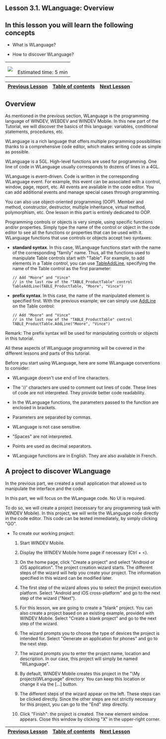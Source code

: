 
## Lesson 3.1. WLanguage: Overview


<a name="NOTE1"></a>
<a name="NOTE1_1"></a>


## In this lesson you will learn the following concepts
<a name="this_lesson_you_will_learn_the_following_concepts_ELTTEXTE000055"></a>


- What is WLanguage?

- How to discover WLanguage?





|   |   |
| --- | --- |
| ![](https://doc.pcsoft.fr/en-US/images/image.awp?langid=3&name=dur%E9e.png)<br> | <br>Estimated time: 5 min |

| [Previous Lesson](../TutoWM/1410087565.md) | [Table of contents](../TutoWM/1410087586.md) | [Next Lesson](../TutoWM/1410087588.md) |
| --- | --- | --- |





<a name="NOTE2"></a>
<a name="NOTE2_1"></a>


## Overview
<a name="overview_ELTTEXTE000111"></a>
As mentioned in the previous section, WLanguage is the programming language of WINDEV, WEBDEV and WINDEV Mobile. In this new part of the Tutorial, we will discover the basics of this language: variables, conditional statements, procedures, etc.

WLanguage is a rich language that offers multiple programming possibilities thanks to a comprehensive code editor, which makes writing code as simple as possible. 

WLanguage is a 5GL. High-level functions are used for programming. One line of code in WLanguage usually corresponds to dozens of lines in a 4GL. 

WLanguage is event-driven. Code is written in the corresponding WLanguage event. For example, this event can be associated with a control, window, page, report, etc. All events are available in the code editor. You can add additional events and manage special cases through programming. 

You can also use object-oriented programming (OOP). Member and method, constructor, destructor, multiple inheritance, virtual method, polymorphism, etc. One lesson in this part is entirely dedicated to OOP. 

Programming controls or objects is very simple, using specific functions and/or properties. Simply type the name of the control or object in the code editor to see all the functions or properties that can be used with it.  
WLanguage functions that use controls or objects accept two syntaxes:  

- **standard syntax**. In this case, WLanguage functions start with the name of the corresponding "family" name. Thus, all the functions used to manipulate Table controls start with "Table".
	For example, to add elements in a Table control, you can use [TableAddLine](../WDLang1/3074006.md), specifying the name of the Table control as the first parameter: 
	
	```wl
	// Add "Moore" and "Vince" 
	// in the last row of the "TABLE_ProductTable" control
	TableAddLine(TABLE_ProductTable, "Moore", "Vince")
	```


- **prefix syntax**.
	In this case, the name of the manipulated element is specified first. With the previous example, we can simply use [AddLine](../WDLang1/1000023404.md) on the Table control: 
	
	```wl
	// Add "Moore" and "Vince" 
	// in the last row of the "TABLE_ProductTable" control
	TABLE_ProductTable.AddLine("Moore", "Vince")
	```



Remark: The prefix syntax will be used for manipulating controls or objects in this tutorial. 

All these aspects of WLanguage programming will be covered in the different lessons and parts of this tutorial. 

Before you start using WLanguage, here are some WLanguage conventions to consider: 

- WLanguage doesn't use end of line characters.

- The '//' characters are used to comment out lines of code. These lines of code are not interpreted. They provide better code readability.

- In the WLanguage functions, the parameters passed to the function are enclosed in brackets. 

- Parameters are separated by commas. 

- WLanguage is not case sensitive. 

- "Spaces" are not interpreted. 

- Points are used as decimal separators. 

- WLanguage functions are in English. They are also available in French.



<a name="NOTE3"></a>
<a name="NOTE3_1"></a>


## A project to discover WLanguage
<a name="project_discover_wlanguage_ELTTEXTE000181"></a>


In the previous part, we created a small application that allowed us to manipulate the interface and the code. 

In this part, we will focus on the WLanguage code. No UI is required. 

To do so, we will create a project (necessary for any programming task with WINDEV Mobile). In this project, we will write the WLanguage code directly in the code editor. This code can be tested immediately, by simply clicking "GO".

- To create our working project: 

	1. Start WINDEV Mobile. 

	2. Display the WINDEV Mobile home page if necessary (Ctrl + &lt;). 

	3. On the home page, click "Create a project" and select "Android or iOS application". The project creation wizard starts. The different steps of the wizard will help you create your project. The information specified in this wizard can be modified later.

	4. The first step of the wizard allows you to select the project execution platform. Select "Android and iOS cross-platform" and go to the next step of the wizard ("Next").  

	5. For this lesson, we are going to create a "blank" project. You can also create a project based on an existing example, provided with WINDEV Mobile. Select "Create a blank project" and go to the next step of the wizard. 

	6. The wizard prompts you to choose the type of devices the project is intended for. Select "Generate an application for phones" and go to the next step. 

	7. The wizard prompts you to enter the project name, location and description. In our case, this project will simply be named "WLanguage".  

	8. By default, WINDEV Mobile creates this project in the "\\My projects\\WLanguage" directory. You can keep this location or change it via the [...] button. 

	9. The different steps of the wizard appear on the left. These steps can be clicked directly. Since the other steps are not strictly necessary for this project, you can go to the "End" step directly.

	10. Click "Finish": the project is created. The new element window appears. Close this window by clicking "X" in the upper-right corner. 








| [Previous Lesson](../TutoWM/1410087565.md) | [Table of contents](../TutoWM/1410087586.md) | [Next Lesson](../TutoWM/1410087588.md) |
| --- | --- | --- |




